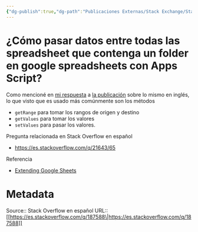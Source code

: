 ```yaml
---
{"dg-publish":true,"dg-path":"Publicaciones Externas/Stack Exchange/Stack Overflow en español/es.stackoverflow.com-187588.md","permalink":"/publicaciones-externas/stack-exchange/stack-overflow-en-espanol/es-stackoverflow-com-187588/","title":"¿Cómo pasar datos entre todas las spreadsheet que contenga un folder en google spreadsheets con Apps Script?","hide":true,"noteIcon":"default","created":"2024-04-03T12:49:10.728-06:00","updated":"2024-04-05T16:43:54.185-06:00"}
---
```


# ¿Cómo pasar datos entre todas las spreadsheet que contenga un folder en google spreadsheets con Apps Script?

Como mencioné en [mi respuesta](https://stackoverflow.com/a/51773253/1595451) a [la publicación](https://stackoverflow.com/q/51770396/1595451) sobre lo mismo en inglés, lo que visto que es usado más comúnmente son los métodos

- `getRange` para tomar los rangos de origen y destino
- `getValues` para tomar los valores
- `setValues` para pasar los valores.

Pregunta relacionada en Stack Overflow en español

- https://es.stackoverflow.com/q/21643/65

Referencia

- [Extending Google Sheets](https://developers.google.com/apps-script/guides/sheets)

# Metadata
Source:: Stack Overflow en español
URL:: [[https://es.stackoverflow.com/q/187588\|https://es.stackoverflow.com/q/187588]]

